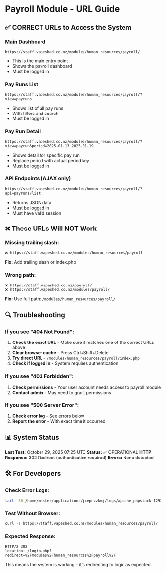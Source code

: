 # Payroll Module - URL Guide

## ✅ CORRECT URLs to Access the System

### Main Dashboard
```
https://staff.vapeshed.co.nz/modules/human_resources/payroll/
```
- This is the main entry point
- Shows the payroll dashboard
- Must be logged in

### Pay Runs List
```
https://staff.vapeshed.co.nz/modules/human_resources/payroll/?view=payruns
```
- Shows list of all pay runs
- With filters and search
- Must be logged in

### Pay Run Detail
```
https://staff.vapeshed.co.nz/modules/human_resources/payroll/?view=payrun&period=2025-01-13_2025-01-19
```
- Shows detail for specific pay run
- Replace period with actual period key
- Must be logged in

### API Endpoints (AJAX only)
```
https://staff.vapeshed.co.nz/modules/human_resources/payroll/?api=payruns/list
```
- Returns JSON data
- Must be logged in
- Must have valid session

## ❌ These URLs Will NOT Work

### Missing trailing slash:
```
❌ https://staff.vapeshed.co.nz/modules/human_resources/payroll
```
**Fix:** Add trailing slash or index.php

### Wrong path:
```
❌ https://staff.vapeshed.co.nz/payroll/
❌ https://staff.vapeshed.co.nz/modules/payroll/
```
**Fix:** Use full path: `/modules/human_resources/payroll/`

## 🔍 Troubleshooting

### If you see "404 Not Found":

1. **Check the exact URL** - Make sure it matches one of the correct URLs above
2. **Clear browser cache** - Press Ctrl+Shift+Delete
3. **Try direct URL** - `/modules/human_resources/payroll/index.php`
4. **Check if logged in** - System requires authentication

### If you see "403 Forbidden":

1. **Check permissions** - Your user account needs access to payroll module
2. **Contact admin** - May need to grant permissions

### If you see "500 Server Error":

1. **Check error log** - See errors below
2. **Report the error** - With exact time it occurred

## 📊 System Status

**Last Test:** October 29, 2025 07:25 UTC
**Status:** ✅ OPERATIONAL
**HTTP Response:** 302 Redirect (authentication required)
**Errors:** None detected

## 🛠️ For Developers

### Check Error Logs:
```bash
tail -50 /home/master/applications/jcepnzzkmj/logs/apache_phpstack-129337-518184.cloudwaysapps.com.error.log
```

### Test Without Browser:
```bash
curl -I https://staff.vapeshed.co.nz/modules/human_resources/payroll/
```

### Expected Response:
```
HTTP/2 302
location: /login.php?redirect=%2Fmodules%2Fhuman_resources%2Fpayroll%2F
```

This means the system is working - it's redirecting to login as expected.
